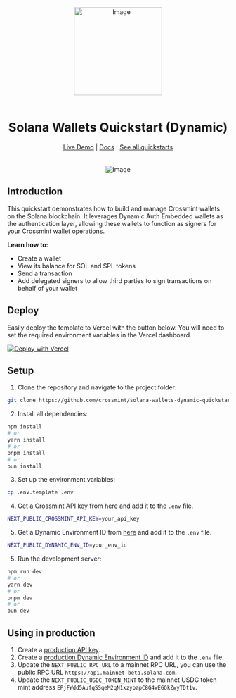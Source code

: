 

<div align="center">
<img width="200" alt="Image" src="https://github.com/user-attachments/assets/8b617791-cd37-4a5a-8695-a7c9018b7c70" />
<br>
<br>
<h1>Solana Wallets Quickstart (Dynamic)</h1>

<div align="center">
<a href="https://solana-wallets-dynamic.demos-crossmint.com/">Live Demo</a> | <a href="https://docs.crossmint.com/introduction/platform/wallets">Docs</a> | <a href="https://github.com/crossmint">See all quickstarts</a>
</div>

<br>
<br>
<img src="https://github.com/user-attachments/assets/3f7f900c-e9b7-40ea-a15d-fbcbcd761117" alt="Image" width="full">
</div>

## Introduction
This quickstart demonstrates how to build and manage Crossmint wallets on the Solana blockchain. It leverages Dynamic Auth Embedded wallets as the authentication layer, allowing these wallets to function as signers for your Crossmint wallet operations.

**Learn how to:**
- Create a wallet
- View its balance for SOL and SPL tokens
- Send a transaction
- Add delegated signers to allow third parties to sign transactions on behalf of your wallet

## Deploy
Easily deploy the template to Vercel with the button below. You will need to set the required environment variables in the Vercel dashboard.

[![Deploy with Vercel](https://vercel.com/button)](https://vercel.com/new/clone?repository-url=https%3A%2F%2Fgithub.com%2FCrossmint%2Fsolana-wallets-dynamic-quickstart&env=NEXT_PUBLIC_CROSSMINT_API_KEY&env=NEXT_PUBLIC_DYNAMIC_ENV_ID)

## Setup
1. Clone the repository and navigate to the project folder:
```bash
git clone https://github.com/crossmint/solana-wallets-dynamic-quickstart.git && cd solana-wallets-dynamic-quickstart
```

2. Install all dependencies:
```bash
npm install
# or
yarn install
# or
pnpm install
# or
bun install
```

3. Set up the environment variables:
```bash
cp .env.template .env
```

4. Get a Crossmint API key from [here](https://docs.crossmint.com/introduction/platform/api-keys/client-side) and add it to the `.env` file.
```bash
NEXT_PUBLIC_CROSSMINT_API_KEY=your_api_key
```

5. Get a Dynamic Environment ID from [here](https://app.dynamic.xyz/dashboard) and add it to the `.env` file.
```bash
NEXT_PUBLIC_DYNAMIC_ENV_ID=your_env_id
```

5. Run the development server:
```bash
npm run dev
# or
yarn dev
# or
pnpm dev
# or
bun dev
```

## Using in production
1. Create a [production API key](https://docs.crossmint.com/introduction/platform/api-keys/client-side).
2. Create a [production Dynamic Environment ID](https://app.dynamic.xyz/dashboard) and add it to the `.env` file.
3. Update the `NEXT_PUBLIC_RPC_URL` to a mainnet RPC URL, you can use the public RPC URL `https://api.mainnet-beta.solana.com`.
4. Update the `NEXT_PUBLIC_USDC_TOKEN_MINT` to the mainnet USDC token mint address `EPjFWdd5AufqSSqeM2qN1xzybapC8G4wEGGkZwyTDt1v`.
